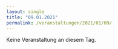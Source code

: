 ```yaml
---
layout: single
title: "09.01.2021"
permalink: /veranstaltungen/2021/01/09/
---
```


Keine Veranstaltung an diesem Tag.
